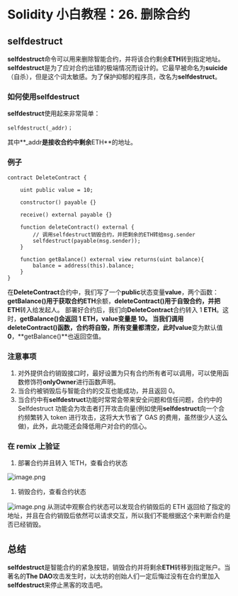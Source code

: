 # Solidity 小白教程：26. 删除合约

## **selfdestruct**

**selfdestruct**命令可以用来删除智能合约，并将该合约剩余**ETH**转到指定地址。**selfdestruct**是为了应对合约出错的极端情况而设计的。它最早被命名为**suicide**（自杀），但是这个词太敏感。为了保护抑郁的程序员，改名为**selfdestruct**。

### 如何使用**selfdestruct**

**selfdestruct**使用起来非常简单：

```solidity
selfdestruct(_addr)；
```

其中**\_addr**是接收合约中剩余**ETH**的地址。

### 例子

```solidity
contract DeleteContract {

    uint public value = 10;

    constructor() payable {}

    receive() external payable {}

    function deleteContract() external {
        // 调用selfdestruct销毁合约，并把剩余的ETH转给msg.sender
        selfdestruct(payable(msg.sender));
    }

    function getBalance() external view returns(uint balance){
        balance = address(this).balance;
    }
}
```

在**DeleteContract**合约中，我们写了一个**public**状态变量**value**，两个函数：**getBalance()**用于获取合约**ETH**余额，**deleteContract()**用于自毁合约，并把**ETH**转入给发起人。
部署好合约后，我们向**DeleteContract**合约转入 1 **ETH**。这时，**getBalance()**会返回 1 **ETH**，**value**变量是 10。
当我们调用**deleteContract()**函数，合约将自毁，所有变量都清空，此时**value**变为默认值**0**，**getBalance()**也返回空值。

### 注意事项

1. 对外提供合约销毁接口时，最好设置为只有合约所有者可以调用，可以使用函数修饰符**onlyOwner**进行函数声明。
2. 当合约被销毁后与智能合约的交互也能成功，并且返回 0。
3. 当合约中有**selfdestruct**功能时常常会带来安全问题和信任问题，合约中的 Selfdestruct 功能会为攻击者打开攻击向量(例如使用**selfdestruct**向一个合约频繁转入 token 进行攻击，这将大大节省了 GAS 的费用，虽然很少人这么做)，此外，此功能还会降低用户对合约的信心。

### 在 remix 上验证

1. 部署合约并且转入 1ETH，查看合约状态

![image.png](https://cdn.nlark.com/yuque/0/2023/png/97322/1695525268654-78298168-8935-4108-9b65-f1a067dc4db1.png#averageHue=%23242539&clientId=uba4665ba-7cfc-4&from=paste&id=u2ec61eae&originHeight=1289&originWidth=2560&originalType=url&ratio=2&rotation=0&showTitle=false&size=234149&status=done&style=none&taskId=u8e7990c0-5b78-4558-be3f-8c75c2a4041&title=)

1. 销毁合约，查看合约状态

![image.png](https://cdn.nlark.com/yuque/0/2023/png/97322/1695525268671-9635ca7a-ea88-47a4-9119-bd1c237295b3.png#averageHue=%23242538&clientId=uba4665ba-7cfc-4&from=paste&id=ua37cfca0&originHeight=1289&originWidth=2560&originalType=url&ratio=2&rotation=0&showTitle=false&size=229060&status=done&style=none&taskId=uded4d78e-9136-4e9c-a31f-faf55c06ee5&title=)
从测试中观察合约状态可以发现合约销毁后的 ETH 返回给了指定的地址，并且在合约销毁后依然可以请求交互，所以我们不能根据这个来判断合约是否已经销毁。

## 总结

**selfdestruct**是智能合约的紧急按钮，销毁合约并将剩余**ETH**转移到指定账户。当著名的**The DAO**攻击发生时，以太坊的创始人们一定后悔过没有在合约里加入**selfdestruct**来停止黑客的攻击吧。
